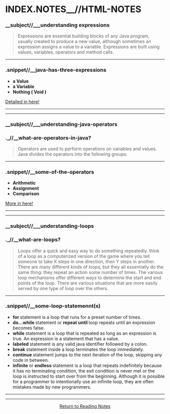 # INDEX.NOTES__//HTML-NOTES

### __subject//___understanding expressions  


> Expressions are essential building blocks of any Java program, usually created to produce a new value, although sometimes an expression assigns a value to a variable. Expressions are built using values, variables, operators and method calls.

<hr>

 ### .snippet//__java-has-three-expressions 

<ul>
  <li> <b> a Value </b> </li>
  <li> <b> a Variable </b> </li>
  <li> <b> Nothing ( Void ) </b> </li>
</ul>
<a href="https://www.thoughtco.com/expression-2034097"> Detailed in here! </a>

<hr><hr>

###  __subject//___understanding-java-operators

### ._//__<b>what-are-operators-in-java?</b>

> Operators are used to perform operations on variables and values. Java divides the operators into the following groups.

<hr>

### .snippet//__some-of-the-operators 

 <ul>
  <li> <b> Arithmetic </b> </li>
  <li> <b> Assignment </b> </li>
  <li> <b> Comparison </b> </li>
  </ul>
<a href="https://docs.oracle.com/javase/tutorial/java/nutsandbolts/opsummary.html"> More in here! </a>

<hr><hr>

### __subject//___understanding-loops

### ._//__<b>what-are-loops?</b>

> Loops offer a quick and easy way to do something repeatedly.  think of a loop as a computerized version of the game where you tell someone to take X steps in one direction, then Y steps in another. There are many different kinds of loops, but they all essentially do the same thing: they repeat an action some number of times. The various loop mechanisms offer different ways to determine the start and end points of the loop. There are various situations that are more easily served by one type of loop over the others.

<hr>

### .snippet//__some-loop-statemennt(s)

<ul>
  <li> <b> for </b> statement is a loop that runs for a preset number of times. </li>
  <li> <b> do...while </b> statement or <b> repeat until </b> loop repeats until an expression becomes false.</li>
  <li> <b> while </b> statement is a loop that is repeated as long as an expression is true. An expression is a statement that has a value. </li>
  <li> <b> labeled </b> statement is any valid java identifier followed by a colon. </li>
  <li> <b> break </b> statement inside a loop terminates the loop immediately. </li>
  <li> <b> continue </b> statement jumps to the next iteration of the loop, skipping any code in between.</li>
  <li> <b> infinite </b> or <b> endless </b> statement is a loop that repeats indefinitely because it has no terminating condition, the exit condition is never met or the loop is instructed to start over from the beginning. Although it is possible for a programmer to intentionally use an infinite loop, they are often mistakes made by new programmers.</li>
</ul>

<hr><hr>

<center> <a href="https://shaniib.github.io/reading-notes"> Return to Reading Notes </a> <center> 